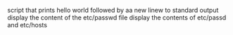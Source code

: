  script that prints hello world followed by aa new linew to standard output
display the content of the etc/passwd file
display the contents of etc/passd and etc/hosts
